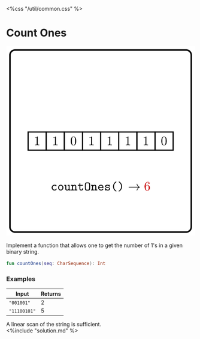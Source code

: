 <%css "/util/common.css" %>

# Count Ones
<div class="logo">
    <img src="../../images/count_ones_logo.png">
</div>

Implement a function that allows one to get the number of
1's in a given binary string.

```Kotlin
fun countOnes(seq: CharSequence): Int
```


### Examples

<div class="samples">

| Input        | Returns |
|--------------|---------|
| `"001001"`   | 2       |
| `"11100101"` | 5       |

</div>

<div class="hint">
A linear scan of the string is sufficient.
</div>

<div class="hint">
<%include "solution.md" %>
</div>